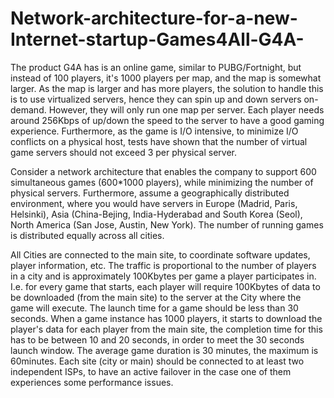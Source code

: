 # Network-architecture-for-a-new-Internet-startup-Games4All-G4A-
The product G4A has is an online game, similar to PUBG/Fortnight, but instead of 100 players, it's 1000 players per map, and the map is somewhat larger. As the map is larger and has more players, the solution to handle this is to use virtualized servers, hence they can spin up and down servers on-demand. However, they will only run one map per server. Each player needs around 256Kbps of up/down the speed to the server to have a good gaming experience. Furthermore, as the game is I/O intensive, to minimize I/O conflicts on a physical host, tests have shown that the number of virtual game servers should not exceed 3 per physical server. 
 
Consider a network architecture that enables the company to support 600 simultaneous games (600*1000 players), while minimizing the number of physical servers. Furthermore, assume a geographically distributed environment, where you would have servers in Europe (Madrid, Paris, Helsinki), Asia (China-Bejing, India-Hyderabad and South Korea (Seol), North America (San Jose, Austin, New York). The number of running games is distributed equally across all cities.   
 
All Cities are connected to the main site, to coordinate software updates, player information, etc. The traffic is proportional to the number of players in a city and is approximately 100Kbytes per game a player participates in. I.e. for every game that starts, each player will require 100Kbytes of data to be downloaded (from the main site) to the server at the City where the game will execute. The launch time for a game should be less than 30 seconds. When a game instance has 1000 players, it starts to download the player's data for each player from the main site, the completion time for this has to be between 10 and 20 seconds, in order to meet the 30 seconds launch window. The average game duration is 30 minutes, the maximum is 60minutes. Each site (city or main) should be connected to at least two independent ISPs, to have an active failover in the case one of them experiences some performance issues. 
